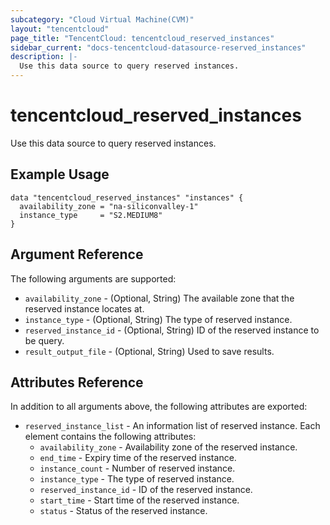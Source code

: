 ```yaml
---
subcategory: "Cloud Virtual Machine(CVM)"
layout: "tencentcloud"
page_title: "TencentCloud: tencentcloud_reserved_instances"
sidebar_current: "docs-tencentcloud-datasource-reserved_instances"
description: |-
  Use this data source to query reserved instances.
---
```


# tencentcloud_reserved_instances

Use this data source to query reserved instances.

## Example Usage

```hcl
data "tencentcloud_reserved_instances" "instances" {
  availability_zone = "na-siliconvalley-1"
  instance_type     = "S2.MEDIUM8"
}
```

## Argument Reference

The following arguments are supported:

* `availability_zone` - (Optional, String) The available zone that the reserved instance locates at.
* `instance_type` - (Optional, String) The type of reserved instance.
* `reserved_instance_id` - (Optional, String) ID of the reserved instance to be query.
* `result_output_file` - (Optional, String) Used to save results.

## Attributes Reference

In addition to all arguments above, the following attributes are exported:

* `reserved_instance_list` - An information list of reserved instance. Each element contains the following attributes:
  * `availability_zone` - Availability zone of the reserved instance.
  * `end_time` - Expiry time of the reserved instance.
  * `instance_count` - Number of reserved instance.
  * `instance_type` - The type of reserved instance.
  * `reserved_instance_id` - ID of the reserved instance.
  * `start_time` - Start time of the reserved instance.
  * `status` - Status of the reserved instance.


